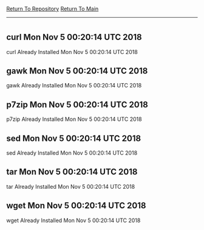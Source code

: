 [Return To Repository](https://github.com/deathbybandaid/piholeparser/)
[Return To Main](https://github.com/deathbybandaid/piholeparser/blob/master/RecentRunLogs/Mainlog.md)
____________________________________
# 
## curl Mon Nov 5 00:20:14 UTC 2018
curl Already Installed Mon Nov 5 00:20:14 UTC 2018
## gawk Mon Nov 5 00:20:14 UTC 2018
gawk Already Installed Mon Nov 5 00:20:14 UTC 2018
## p7zip Mon Nov 5 00:20:14 UTC 2018
p7zip Already Installed Mon Nov 5 00:20:14 UTC 2018
## sed Mon Nov 5 00:20:14 UTC 2018
sed Already Installed Mon Nov 5 00:20:14 UTC 2018
## tar Mon Nov 5 00:20:14 UTC 2018
tar Already Installed Mon Nov 5 00:20:14 UTC 2018
## wget Mon Nov 5 00:20:14 UTC 2018
wget Already Installed Mon Nov 5 00:20:14 UTC 2018
